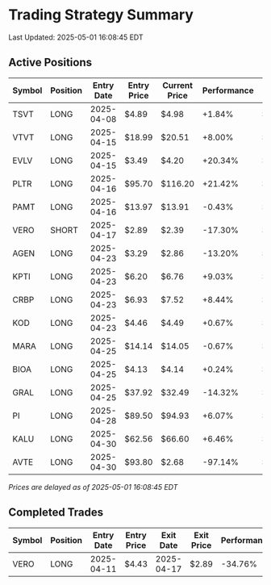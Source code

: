 # Trading Strategy Summary

Last Updated: 2025-05-01 16:08:45 EDT

## Active Positions

| Symbol | Position | Entry Date | Entry Price | Current Price | Performance | P/L per Share |
|--------|----------|------------|-------------|---------------|-------------|--------------|
| TSVT | LONG | 2025-04-08 | $4.89 | $4.98 | +1.84% | $+0.09 |
| VTVT | LONG | 2025-04-15 | $18.99 | $20.51 | +8.00% | $+1.52 |
| EVLV | LONG | 2025-04-15 | $3.49 | $4.20 | +20.34% | $+0.71 |
| PLTR | LONG | 2025-04-16 | $95.70 | $116.20 | +21.42% | $+20.50 |
| PAMT | LONG | 2025-04-16 | $13.97 | $13.91 | -0.43% | $-0.06 |
| VERO | SHORT | 2025-04-17 | $2.89 | $2.39 | -17.30% | $-0.50 |
| AGEN | LONG | 2025-04-23 | $3.29 | $2.86 | -13.20% | $-0.44 |
| KPTI | LONG | 2025-04-23 | $6.20 | $6.76 | +9.03% | $+0.56 |
| CRBP | LONG | 2025-04-23 | $6.93 | $7.52 | +8.44% | $+0.58 |
| KOD | LONG | 2025-04-23 | $4.46 | $4.49 | +0.67% | $+0.03 |
| MARA | LONG | 2025-04-25 | $14.14 | $14.05 | -0.67% | $-0.09 |
| BIOA | LONG | 2025-04-25 | $4.13 | $4.14 | +0.24% | $+0.01 |
| GRAL | LONG | 2025-04-25 | $37.92 | $32.49 | -14.32% | $-5.43 |
| PI | LONG | 2025-04-28 | $89.50 | $94.93 | +6.07% | $+5.43 |
| KALU | LONG | 2025-04-30 | $62.56 | $66.60 | +6.46% | $+4.04 |
| AVTE | LONG | 2025-04-30 | $93.80 | $2.68 | -97.14% | $-91.12 |

*Prices are delayed as of 2025-05-01 16:08:45 EDT*

## Completed Trades

| Symbol | Position | Entry Date | Entry Price | Exit Date | Exit Price | Performance |
|--------|----------|------------|-------------|-----------|------------|-------------|
| VERO | LONG | 2025-04-11 | $4.43 | 2025-04-17 | $2.89 | -34.76% |